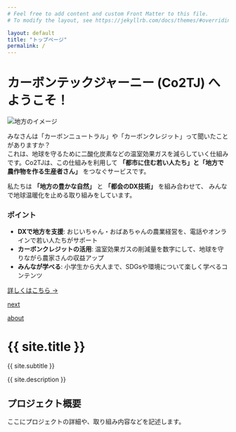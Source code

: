 ```yaml
---
# Feel free to add content and custom Front Matter to this file.
# To modify the layout, see https://jekyllrb.com/docs/themes/#overriding-theme-defaults

layout: default
title: "トップページ"
permalink: /
---
```


# カーボンテックジャーニー (Co2TJ) へようこそ！

![地方のイメージ](https://pixabay.com/get/gd1f3dc5f52718954d2858af0aa3cef008b8329976fdbd2e1bc03579ed5294f8516bd77f57590de40125d7cd44ce50e39_1920.jpg)

みなさんは「カーボンニュートラル」や「カーボンクレジット」って聞いたことがありますか？  
これは、地球を守るために二酸化炭素などの温室効果ガスを減らしていく仕組みです。Co2TJは、この仕組みを利用して **「都市に住む若い人たち」と「地方で農作物を作る生産者さん」** をつなぐサービスです。

私たちは **「地方の豊かな自然」** と **「都会のDX技術」** を組み合わせて、
みんなで地球温暖化を止める取り組みをしています。

### ポイント

- **DXで地方を支援**: おじいちゃん・おばあちゃんの農業経営を、電話やオンラインで若い人たちがサポート
- **カーボンクレジットの活用**: 温室効果ガスの削減量を数字にして、地球を守りながら農家さんの収益アップ
- **みんなが学べる**: 小学生から大人まで、SDGsや環境について楽しく学べるコンテンツ

[詳しくはこちら →](/Co2TJ/about)


[next](next)

[about](about)


<!-- ヒーローセクション -->
<div class="hero">
  <h1>{{ site.title }}</h1>
  <p class="tagline">{{ site.subtitle }}</p>
</div>

<!-- ここから下に、サイトの概要や最新情報などを記述 -->
<div class="content">
  <p>{{ site.description }}</p>
  <!-- 他のセクションを追加する例 -->
  <h2>プロジェクト概要</h2>
  <p>ここにプロジェクトの詳細や、取り組み内容などを記述します。</p>
</div>